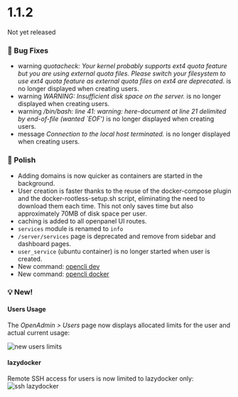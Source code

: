 # 1.1.2

Not yet released

### 🐛 Bug Fixes
- warning *quotacheck: Your kernel probably supports ext4 quota feature but you are using external quota files. Please switch your filesystem to use ext4 quota feature as external quota files on ext4 are deprecated.* is no longer displayed when creating users.
- warning *WARNING: Insufficient disk space on the server.* is no longer displayed when creating users.
- warning */bin/bash: line 41: warning: here-document at line 21 delimited by end-of-file (wanted `EOF')* is no longer displayed when creating users.
- message *Connection to the local host terminated.*  is no longer displayed when creating users.

### 💅 Polish
- Adding domains is now quicker as containers are started in the background.
- User creation is faster thanks to the reuse of the docker-compose plugin and the docker-rootless-setup.sh script, eliminating the need to download them each time. This not only saves time but also approximately 70MB of disk space per user.
- caching is added to all openpanel UI routes.
- `services` module is renamed to `info`
- `/server/services` page is deprecated and remove from sidebar and dashboard pages.
- `user_service` (ubuntu container) is no longer started when user is created.
- New command: [opencli dev](https://dev.openpanel.com/cli/dev.html)
- New command: [opencli docker](https://dev.openpanel.com/cli/docker.html)

### 💡 New!

#### Users Usage
The *OpenAdmin > Users* page now displays allocated limits for the user and actual current usage:

![new users limits](https://i.postimg.cc/HjGXJc5Y/2025-03-07-17-45.png)


#### lazydocker
Remote SSH access for users is now limited to lazydocker only:
![ssh lazydocker](https://i.postimg.cc/CwTzmtSV/2025-03-07-22-26.png)
